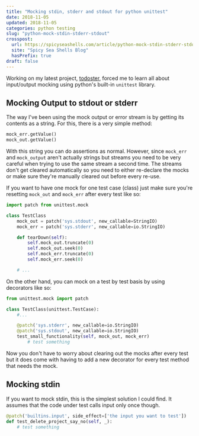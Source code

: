 ```yaml
---
title: "Mocking stdin, stderr and stdout for python unittest"
date: 2018-11-05
updated: 2018-11-05
categories: python testing
slug: "python-mock-stdin-stderr-stdout"
crosspost:
  url: https://spicyseashells.com/article/python-mock-stdin-stderr-stdout
  site: "Spicy Sea Shells Blog"
  hasPrefix: true
draft: false
---
```


Working on my latest project, [todoster](github.com/sophieau/todoster), forced me to learn all about input/output mocking using python's built-in `unittest` library.


## Mocking Output to stdout or stderr

The way I've been using the mock output or error stream is by getting its contents as a string. For this, there is a very simple method:

```python
mock_err.getValue()
mock_out.getValue()
```

With this string you can do assertions as normal. However, since `mock_err` and `mock_output` aren't actually strings but streams you need to be very careful when trying to use the same stream a second time. The streams don't get cleared automatically so you need to either re-declare the mocks or make sure they're manually cleared out before every re-use.

If you want to have one mock for one test case (class) just make sure you're resetting `mock_out` and `mock_err` after every test like so:

```python
import patch from unittest.mock

class TestClass
    mock_out = patch('sys.stdout', new_callable=StringIO)
    mock_err = patch('sys.stderr', new_callable=io.StringIO)

    def tearDown(self):
        self.mock_out.truncate(0)
        self.mock_out.seek(0)
        self.mock_err.truncate(0)
        self.mock_err.seek(0)

    # ...
```

On the other hand, you can mock on a test by test basis by using decorators like so:

```python
from unittest.mock import patch

class TestClass(unittest.TestCase):
    #...

    @patch('sys.stderr', new_callable=io.StringIO)
    @patch('sys.stdout', new_callable=io.StringIO)
    test_small_functionality(self, mock_out, mock_err)
        # test something
```
Now you don't have to worry about clearing out the mocks after every test but it does come with having to add a new decorator for every test method that needs the mock.



## Mocking stdin

If you want to mock stdin, this is the simplest solution I could find. It assumes that the code under test calls input only once though.

```python
@patch('builtins.input', side_effect=['the input you want to test'])
def test_delete_project_say_no(self, _):
    # test something
```

